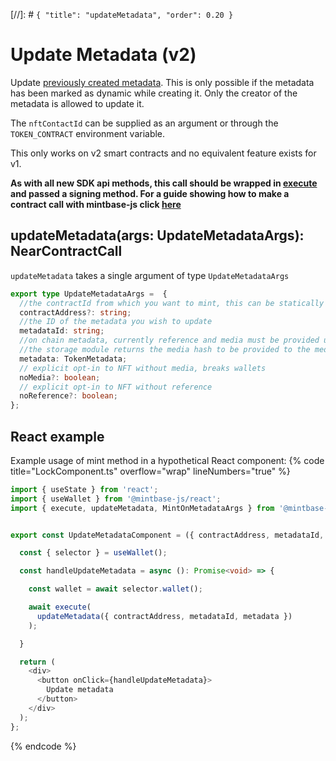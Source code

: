 [//]: # `{ "title": "updateMetadata", "order": 0.20 }`

# Update Metadata (v2)

Update [previously created metadata](../createMetadata/README.md). This is only possible if the metadata has been marked as dynamic while creating it. Only the creator of the metadata is allowed to update it.

The `nftContactId` can be supplied as an argument or through the `TOKEN_CONTRACT` environment variable.

This only works on v2 smart contracts and no equivalent feature exists for v1.

<!-- TODO: Mintbase paradigm for keeping history -->

**As with all new SDK api methods, this call should be wrapped in [execute](../#execute) and passed a signing method. For a guide showing how to make a contract call with mintbase-js click [here](https://docs.mintbase.xyz/dev/getting-started/make-your-first-contract-call-deploycontract)**

## updateMetadata(args: UpdateMetadataArgs): NearContractCall

`updateMetadata` takes a single argument of type `UpdateMetadataArgs`

```typescript
export type UpdateMetadataArgs =  {
  //the contractId from which you want to mint, this can be statically defined via the mbjs config file
  contractAddress?: string;
  //the ID of the metadata you wish to update
  metadataId: string;
  //on chain metadata, currently reference and media must be provided unless clearly opted out using the noMedia or noReference args
  //the storage module returns the media hash to be provided to the media key in the metadata object when uploading as well as the referenceId which should be supplied to the reference key.
  metadata: TokenMetadata;
  // explicit opt-in to NFT without media, breaks wallets
  noMedia?: boolean;
  // explicit opt-in to NFT without reference
  noReference?: boolean;
};
```

## React example

Example usage of mint method in a hypothetical React component:
{% code title="LockComponent.ts" overflow="wrap" lineNumbers="true" %}

```typescript
import { useState } from 'react';
import { useWallet } from '@mintbase-js/react';
import { execute, updateMetadata, MintOnMetadataArgs } from '@mintbase-js/sdk';


export const UpdateMetadataComponent = ({ contractAddress, metadataId, metadata }: UpdateMetadataArgs): JSX.Element => {

  const { selector } = useWallet();

  const handleUpdateMetadata = async (): Promise<void> => {

    const wallet = await selector.wallet();

    await execute(
      updateMetadata({ contractAddress, metadataId, metadata })
    );

  }

  return (
    <div>
      <button onClick={handleUpdateMetadata}>
        Update metadata
      </button>
    </div>
  );
};
```
{% endcode %}
